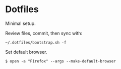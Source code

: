 Dotfiles
========

Minimal setup.

Review files, commit, then sync with:

```
~/.dotfiles/bootstrap.sh -f
```

Set default browser.

```
$ open -a "Firefox" --args --make-default-browser
```
